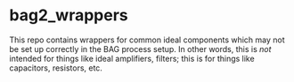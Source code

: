 # bag2_wrappers
This repo contains wrappers for common ideal components which may not be set up correctly in the BAG process setup. In other words, this is _not_ intended for things like ideal amplifiers, filters; this is for things like capacitors, resistors, etc.
